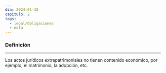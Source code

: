 ```yaml
---
dia: 2024-01-18
capitulo: 2
tags:
  - legal/Obligaciones
  - nota
---
```

### Definición
---
Los actos jurídicos extrapatrimoniales no tienen contenido económico, por ejemplo, el matrimonio, la adopción, etc.